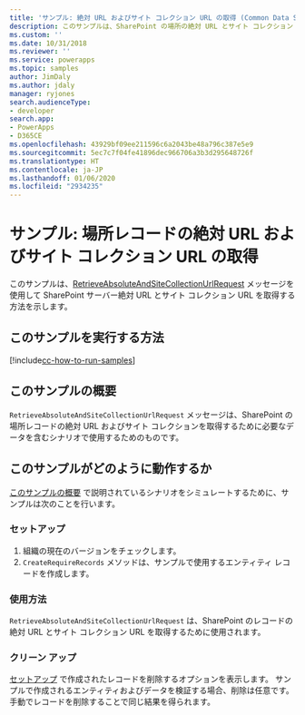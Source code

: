 ```yaml
---
title: 'サンプル: 絶対 URL およびサイト コレクション URL の取得 (Common Data Service) | Microsoft Docs'
description: このサンプルは、SharePoint の場所の絶対 URL とサイト コレクション URL を取得する方法を示します。
ms.custom: ''
ms.date: 10/31/2018
ms.reviewer: ''
ms.service: powerapps
ms.topic: samples
author: JimDaly
ms.author: jdaly
manager: ryjones
search.audienceType:
- developer
search.app:
- PowerApps
- D365CE
ms.openlocfilehash: 43929bf09ee211596c6a2043be48a796c387e5e9
ms.sourcegitcommit: 5ec7c7f04fe41896dec966706a3b3d295648726f
ms.translationtype: HT
ms.contentlocale: ja-JP
ms.lasthandoff: 01/06/2020
ms.locfileid: "2934235"
---
```

# <a name="sample-retrieve-absolute-url-and-site-collection-url-of-a-location-record"></a>サンプル: 場所レコードの絶対 URL およびサイト コレクション URL の取得

<!-- https://docs.microsoft.com/dynamics365/customer-engagement/developer/integration-dev/sample-retrieve-absolute-url-and-site-collection-url-of-a-location-record -->

このサンプルは、[RetrieveAbsoluteAndSiteCollectionUrlRequest](https://docs.microsoft.com/dotnet/api/microsoft.crm.sdk.messages.retrieveabsoluteandsitecollectionurlrequest?view=dynamics-general-ce-9) メッセージを使用して SharePoint サーバー絶対 URL とサイト コレクション URL を取得する方法を示します。

## <a name="how-to-run-this-sample"></a>このサンプルを実行する方法

[!include[cc-how-to-run-samples](../../includes/cc-how-to-run-samples.md)]

## <a name="what-this-sample-does"></a>このサンプルの概要

`RetrieveAbsoluteAndSiteCollectionUrlRequest` メッセージは、SharePoint の場所レコードの絶対 URL およびサイト コレクションを取得するために必要なデータを含むシナリオで使用するためのものです。

## <a name="how-this-sample-works"></a>このサンプルがどのように動作するか

[このサンプルの概要](#what-this-sample-does) で説明されているシナリオをシミュレートするために、サンプルは次のことを行います。

### <a name="setup"></a>セットアップ

1. 組織の現在のバージョンをチェックします。 
1. `CreateRequireRecords` メソッドは、サンプルで使用するエンティティ レコードを作成します。

### <a name="demonstrate"></a>使用方法

`RetrieveAbsoluteAndSiteCollectionUrlRequest` は、SharePoint のレコードの絶対 URL とサイト コレクション URL を取得するために使用されます。

### <a name="clean-up"></a>クリーン アップ

[セットアップ](#setup) で作成されたレコードを削除するオプションを表示します。 サンプルで作成されるエンティティおよびデータを検証する場合、削除は任意です。 手動でレコードを削除することで同じ結果を得られます。
